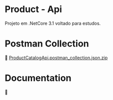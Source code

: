 # Product - Api
Projeto em .NetCore 3.1 voltado para estudos.

# Postman Collection

:construction:
[ProductCatalogApi.postman_collection.json.zip](https://github.com/LuanFreitasRibeiro/Product/files/6796287/ProductCatalogApi.postman_collection.json.zip)


# Documentation
:construction:
